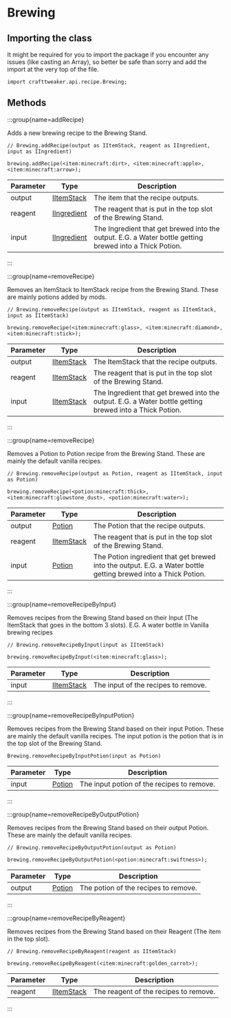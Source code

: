 # Brewing



## Importing the class

It might be required for you to import the package if you encounter any issues (like casting an Array), so better be safe than sorry and add the import at the very top of the file.
```zenscript
import crafttweaker.api.recipe.Brewing;
```


## Methods

:::group{name=addRecipe}

Adds a new brewing recipe to the Brewing Stand.

```zenscript
// Brewing.addRecipe(output as IItemStack, reagent as IIngredient, input as IIngredient)

brewing.addRecipe(<item:minecraft:dirt>, <item:minecraft:apple>, <item:minecraft:arrow>);
```

| Parameter |                        Type                        |                                               Description                                               |
|-----------|----------------------------------------------------|---------------------------------------------------------------------------------------------------------|
| output    | [IItemStack](/vanilla/api/item/IItemStack)         | The item that the recipe outputs.                                                                       |
| reagent   | [IIngredient](/vanilla/api/ingredient/IIngredient) | The reagent that is put in the top slot of the Brewing Stand.                                           |
| input     | [IIngredient](/vanilla/api/ingredient/IIngredient) | The Ingredient that get brewed into the output. E.G. a Water bottle getting brewed into a Thick Potion. |


:::

:::group{name=removeRecipe}

Removes an ItemStack to ItemStack recipe from the Brewing Stand. These are mainly potions added by mods.

```zenscript
// Brewing.removeRecipe(output as IItemStack, reagent as IItemStack, input as IItemStack)

brewing.removeRecipe(<item:minecraft:glass>, <item:minecraft:diamond>, <item:minecraft:stick>);
```

| Parameter |                    Type                    |                                               Description                                               |
|-----------|--------------------------------------------|---------------------------------------------------------------------------------------------------------|
| output    | [IItemStack](/vanilla/api/item/IItemStack) | The ItemStack that the recipe outputs.                                                                  |
| reagent   | [IItemStack](/vanilla/api/item/IItemStack) | The reagent that is put in the top slot of the Brewing Stand.                                           |
| input     | [IItemStack](/vanilla/api/item/IItemStack) | The Ingredient that get brewed into the output. E.G. a Water bottle getting brewed into a Thick Potion. |


:::

:::group{name=removeRecipe}

Removes a Potion to Potion recipe from the Brewing Stand. These are mainly the default vanilla recipes.

```zenscript
// Brewing.removeRecipe(output as Potion, reagent as IItemStack, input as Potion)

brewing.removeRecipe(<potion:minecraft:thick>, <item:minecraft:glowstone_dust>, <potion:minecraft:water>);
```

| Parameter |                    Type                    |                                                  Description                                                   |
|-----------|--------------------------------------------|----------------------------------------------------------------------------------------------------------------|
| output    | [Potion](/vanilla/api/item/alchemy/Potion) | The Potion that the recipe outputs.                                                                            |
| reagent   | [IItemStack](/vanilla/api/item/IItemStack) | The reagent that is put in the top slot of the Brewing Stand.                                                  |
| input     | [Potion](/vanilla/api/item/alchemy/Potion) | The Potion ingredient that get brewed into the output. E.G. a Water bottle getting brewed into a Thick Potion. |


:::

:::group{name=removeRecipeByInput}

Removes recipes from the Brewing Stand based on their Input (The ItemStack that goes in the bottom 3 slots). E.G. A water bottle in Vanilla brewing recipes

```zenscript
// Brewing.removeRecipeByInput(input as IItemStack)

brewing.removeRecipeByInput(<item:minecraft:glass>);
```

| Parameter |                    Type                    |             Description             |
|-----------|--------------------------------------------|-------------------------------------|
| input     | [IItemStack](/vanilla/api/item/IItemStack) | The input of the recipes to remove. |


:::

:::group{name=removeRecipeByInputPotion}

Removes recipes from the Brewing Stand based on their input Potion. These are mainly the default vanilla recipes.
 The input potion is the potion that is in the top slot of the Brewing Stand.

```zenscript
Brewing.removeRecipeByInputPotion(input as Potion)
```

| Parameter |                    Type                    |                Description                 |
|-----------|--------------------------------------------|--------------------------------------------|
| input     | [Potion](/vanilla/api/item/alchemy/Potion) | The input potion of the recipes to remove. |


:::

:::group{name=removeRecipeByOutputPotion}

Removes recipes from the Brewing Stand based on their output Potion. These are mainly the default vanilla recipes.

```zenscript
// Brewing.removeRecipeByOutputPotion(output as Potion)

brewing.removeRecipeByOutputPotion(<potion:minecraft:swiftness>);
```

| Parameter |                    Type                    |             Description              |
|-----------|--------------------------------------------|--------------------------------------|
| output    | [Potion](/vanilla/api/item/alchemy/Potion) | The potion of the recipes to remove. |


:::

:::group{name=removeRecipeByReagent}

Removes recipes from the Brewing Stand based on their Reagent (The item in the top slot).

```zenscript
// Brewing.removeRecipeByReagent(reagent as IItemStack)

brewing.removeRecipeByReagent(<item:minecraft:golden_carrot>);
```

| Parameter |                    Type                    |              Description              |
|-----------|--------------------------------------------|---------------------------------------|
| reagent   | [IItemStack](/vanilla/api/item/IItemStack) | The reagent of the recipes to remove. |


:::


